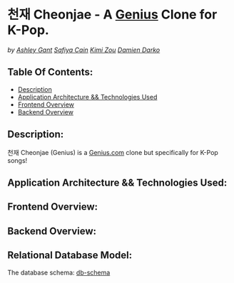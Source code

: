# 천재 Cheonjae - A [Genius](https://genius.com/) Clone for K-Pop.
*by [Ashley Gant](https://github.com/dev-kagant/) [Safiya Cain](https://github.com/scain3) [Kimi Zou](https://github.com/Kimi-Zou) [Damien Darko](https://github.com/djangothesolarboy)*

Table Of Contents:
---
- [Description](https://github.com/dev-kagant/python-genius-group2#Description)
- [Application Architecture && Technologies Used](https://github.com/dev-kagant/python-genius-group2#Application-Architecture-&&-Technologies-Used)
- [Frontend Overview](https://github.com/dev-kagant/python-genius-group2#Frontend-Overview)
- [Backend Overview](https://github.com/dev-kagant/python-genius-group2#Backend-Overview)

Description:
---
천재 Cheonjae (Genius) is a [Genius.com](https://genius.com/) clone but specifically for K-Pop songs!  

Application Architecture && Technologies Used:
---


Frontend Overview:
---


Backend Overview:
---

Relational Database Model:
---

The database schema:
[db-schema](https://github.com/dev-kagant/python-genius-group2/blob/main/db-shema.png)